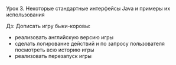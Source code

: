 Урок 3. Некоторые стандартные интерфейсы Java и примеры их использования

Дз:
Дописать игру быки-коровы:
- реализовать английскую версию игры
- сделать логирование действий и по запросу пользователя посмотреть всю историю игры
- реализовать перезапуск игры
